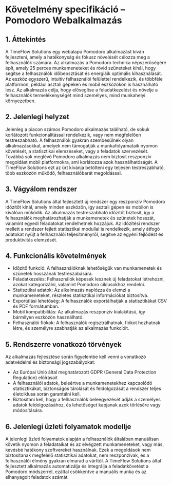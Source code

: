 # Követelmény specifikáció – Pomodoro Webalkalmazás

## 1. Áttekintés
A TimeFlow Solutions egy webalapú Pomodoro alkalmazást kíván fejleszteni, amely a hatékonyság és fókusz növelését célozza meg a felhasználók számára. Az alkalmazás a Pomodoro technika népszerűségére épít, amely 25 perces munkameneteket és rövid szüneteket kínál, hogy segítse a felhasználók időbeosztását és energiáik optimális kihasználását. Az eszköz egyszerű, intuitív felhasználói felülettel rendelkezik, és többféle platformon, például asztali gépeken és mobil eszközökön is használható lesz. Az alkalmazás célja, hogy elősegítse a feladatkezelést és növelje a felhasználók termelékenységét mind személyes, mind munkahelyi környezetben.

## 2. Jelenlegi helyzet
Jelenleg a piacon számos Pomodoro alkalmazás található, de sokuk korlátozott funkcionalitással rendelkezik, vagy nem megfelelően testreszabható. A felhasználók gyakran szembesülnek olyan alkalmazásokkal, amelyek nem támogatják a munkafolyamataik nyomon követését, a statisztikai elemzéseket, vagy a feladatok szervezését. Továbbá sok meglévő Pomodoro alkalmazás nem biztosít reszponzív megoldást mobil platformokra, ami korlátozza azok használhatóságát. A TimeFlow Solutions ezt az űrt kívánja betölteni egy teljesen testreszabható, több eszközön működő, felhasználóbarát megoldással.

## 3. Vágyálom rendszer

A TimeFlow Solutions által fejlesztett új rendszer egy reszponzív Pomodoro időzítőt kínál, amely minden eszközön, így asztali gépen és mobilon is kiválóan működik. Az alkalmazás testreszabható időzítőt biztosít, így a felhasználók meghatározhatják a munkamenetek és szünetek hosszát, valamint egyedi feladatokat rendelhetnek hozzájuk. Az időzítési rendszer mellett a rendszer fejlett statisztikai modullal is rendelkezik, amely átfogó adatokat nyújt a felhasználói teljesítményről, segítve az egyéni fejlődést és produktivitás elemzését.

## 4. Funkcionális követelmények

- Időzítő funkció: A felhasználóknak lehetőségük van munkamenetek és szünetek hosszának testreszabására.
- Feladatkezelés: Felhasználók képesek lesznek új feladatokat létrehozni, azokat kategorizálni, valamint Pomodoro ciklusokhoz rendelni.
- Statisztikai adatok: Az alkalmazás naplózza és elemzi a munkameneteket, részletes statisztikai információkat biztosítva.
- Exportálási lehetőség: A felhasználók exportálhatják a statisztikákat CSV és PDF formátumban.
- Mobil kompatibilitás: Az alkalmazás reszponzív kialakítású, így bármilyen eszközön használható.
- Felhasználói fiókok: A felhasználók regisztrálhatnak, fiókot hozhatnak létre, és személyre szabhatják az alkalmazás funkcióit.

## 5. Rendszerre vonatkozó törvények

 Az alkalmazás fejlesztése során figyelembe kell venni a vonatkozó adatvédelmi és biztonsági jogszabályokat:
- Az Európai Unió által meghatározott GDPR (General Data Protection Regulation) előírásait
- A felhasználói adatok, beleértve a munkamenetekhez kapcsolódó statisztikákat, biztonságos tárolását és feldolgozását a rendszer teljes életciklusa során garantálni kell.
- Biztosítani kell, hogy a felhasználók beleegyezését adják a személyes adatok feldolgozásához, és lehetőséget kapjanak azok törlésére vagy módosítására.

## 6. Jelenlegi üzleti folyamatok modellje

A jelenlegi üzleti folyamatok alapján a felhasználók általában manuálisan követik nyomon a feladataikat és az elvégzett munkameneteket, vagy más, kevésbé hatékony szoftvereket használnak. Ezek a megoldások nem biztosítanak megfelelő statisztikai adatokat, nem reszponzívak, és a felhasználói élmény gyakran elmarad a várttól. A TimeFlow Solutions által fejlesztett alkalmazás automatizálja és integrálja a feladatkövetést a Pomodoro módszerrel, ezáltal csökkentve a manuális munka és az elhanyagolt feladatok számát.
